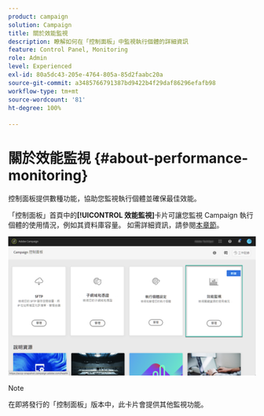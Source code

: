```yaml
---
product: campaign
solution: Campaign
title: 關於效能監視
description: 瞭解如何在「控制面板」中監視執行個體的詳細資訊
feature: Control Panel, Monitoring
role: Admin
level: Experienced
exl-id: 80a5dc43-205e-4764-805a-85d2faabc20a
source-git-commit: a3485766791387bd9422b4f29daf86296efafb98
workflow-type: tm+mt
source-wordcount: '81'
ht-degree: 100%

---
```


# 關於效能監視 {#about-performance-monitoring}

控制面板提供數種功能，協助您監視執行個體並確保最佳效能。 

「控制面板」首頁中的&#x200B;**[!UICONTROL 效能監視]**&#x200B;卡片可讓您監視 Campaign 執行個體的使用情況，例如其資料庫容量。 如需詳細資訊，請參閱[本章節](../../performance-monitoring/using/database-monitoring.md)。

![](assets/performance_card.png)

>[!NOTE]
>
>在即將發行的「控制面板」版本中，此卡片會提供其他監視功能。

